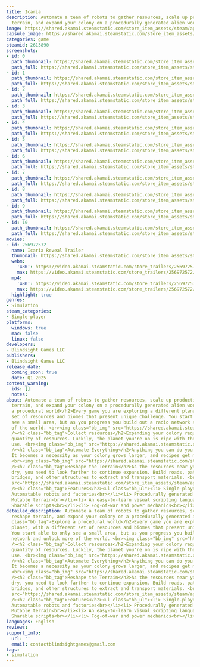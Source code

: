 ```yaml
---
title: Icaria
description: Automate a team of robots to gather resources, scale up production, reshape
  terrain, and expand your colony on a procedurally generated alien world.
image: https://shared.akamai.steamstatic.com/store_item_assets/steam/apps/2613890/header.jpg?t=1729356745
capsule_image: https://shared.akamai.steamstatic.com/store_item_assets/steam/apps/2613890/capsule_231x87.jpg?t=1729356745
categories: game
steamid: 2613890
screenshots:
- id: 0
  path_thumbnail: https://shared.akamai.steamstatic.com/store_item_assets/steam/apps/2613890/ss_a9a782ed0cb596b4147dee780feae21cf218d19e.600x338.jpg?t=1729356745
  path_full: https://shared.akamai.steamstatic.com/store_item_assets/steam/apps/2613890/ss_a9a782ed0cb596b4147dee780feae21cf218d19e.1920x1080.jpg?t=1729356745
- id: 1
  path_thumbnail: https://shared.akamai.steamstatic.com/store_item_assets/steam/apps/2613890/ss_42c5a2605415109c5bc64713c76300b73863c419.600x338.jpg?t=1729356745
  path_full: https://shared.akamai.steamstatic.com/store_item_assets/steam/apps/2613890/ss_42c5a2605415109c5bc64713c76300b73863c419.1920x1080.jpg?t=1729356745
- id: 2
  path_thumbnail: https://shared.akamai.steamstatic.com/store_item_assets/steam/apps/2613890/ss_b8b9772ae255b259f39371a75960df8bd9929394.600x338.jpg?t=1729356745
  path_full: https://shared.akamai.steamstatic.com/store_item_assets/steam/apps/2613890/ss_b8b9772ae255b259f39371a75960df8bd9929394.1920x1080.jpg?t=1729356745
- id: 3
  path_thumbnail: https://shared.akamai.steamstatic.com/store_item_assets/steam/apps/2613890/ss_471e83ed3c039182fb3b5d084d6d95ea62746810.600x338.jpg?t=1729356745
  path_full: https://shared.akamai.steamstatic.com/store_item_assets/steam/apps/2613890/ss_471e83ed3c039182fb3b5d084d6d95ea62746810.1920x1080.jpg?t=1729356745
- id: 4
  path_thumbnail: https://shared.akamai.steamstatic.com/store_item_assets/steam/apps/2613890/ss_3f9dc5f17bb3728c40d4379bbd229e9db1f959c1.600x338.jpg?t=1729356745
  path_full: https://shared.akamai.steamstatic.com/store_item_assets/steam/apps/2613890/ss_3f9dc5f17bb3728c40d4379bbd229e9db1f959c1.1920x1080.jpg?t=1729356745
- id: 5
  path_thumbnail: https://shared.akamai.steamstatic.com/store_item_assets/steam/apps/2613890/ss_cca522301a201651d5b4fba24623cf8c207b5308.600x338.jpg?t=1729356745
  path_full: https://shared.akamai.steamstatic.com/store_item_assets/steam/apps/2613890/ss_cca522301a201651d5b4fba24623cf8c207b5308.1920x1080.jpg?t=1729356745
- id: 6
  path_thumbnail: https://shared.akamai.steamstatic.com/store_item_assets/steam/apps/2613890/ss_07149c7b62f271813a2f6559effb8fe34b820636.600x338.jpg?t=1729356745
  path_full: https://shared.akamai.steamstatic.com/store_item_assets/steam/apps/2613890/ss_07149c7b62f271813a2f6559effb8fe34b820636.1920x1080.jpg?t=1729356745
- id: 7
  path_thumbnail: https://shared.akamai.steamstatic.com/store_item_assets/steam/apps/2613890/ss_5a1202f6c8582c28a2a49338dc398fa00e04013d.600x338.jpg?t=1729356745
  path_full: https://shared.akamai.steamstatic.com/store_item_assets/steam/apps/2613890/ss_5a1202f6c8582c28a2a49338dc398fa00e04013d.1920x1080.jpg?t=1729356745
- id: 8
  path_thumbnail: https://shared.akamai.steamstatic.com/store_item_assets/steam/apps/2613890/ss_70afb4d3f838fdfe8399507756520affe5ad5dce.600x338.jpg?t=1729356745
  path_full: https://shared.akamai.steamstatic.com/store_item_assets/steam/apps/2613890/ss_70afb4d3f838fdfe8399507756520affe5ad5dce.1920x1080.jpg?t=1729356745
- id: 9
  path_thumbnail: https://shared.akamai.steamstatic.com/store_item_assets/steam/apps/2613890/ss_627b4f5c2a4fa28eb50f2b090618154b0501cb48.600x338.jpg?t=1729356745
  path_full: https://shared.akamai.steamstatic.com/store_item_assets/steam/apps/2613890/ss_627b4f5c2a4fa28eb50f2b090618154b0501cb48.1920x1080.jpg?t=1729356745
- id: 10
  path_thumbnail: https://shared.akamai.steamstatic.com/store_item_assets/steam/apps/2613890/ss_f750c8b44b81f18d0d693ff4553ba1d8da6692f3.600x338.jpg?t=1729356745
  path_full: https://shared.akamai.steamstatic.com/store_item_assets/steam/apps/2613890/ss_f750c8b44b81f18d0d693ff4553ba1d8da6692f3.1920x1080.jpg?t=1729356745
movies:
- id: 256972572
  name: Icaria Reveal Trailer
  thumbnail: https://shared.akamai.steamstatic.com/store_item_assets/steam/apps/256972572/movie.293x165.jpg?t=1696377543
  webm:
    '480': https://video.akamai.steamstatic.com/store_trailers/256972572/movie480_vp9.webm?t=1696377543
    max: https://video.akamai.steamstatic.com/store_trailers/256972572/movie_max_vp9.webm?t=1696377543
  mp4:
    '480': https://video.akamai.steamstatic.com/store_trailers/256972572/movie480.mp4?t=1696377543
    max: https://video.akamai.steamstatic.com/store_trailers/256972572/movie_max.mp4?t=1696377543
  highlight: true
genres:
- Simulation
steam_categories:
- Single-player
platforms:
  windows: true
  mac: false
  linux: false
developers:
- Blindsight Games LLC
publishers:
- Blindsight Games LLC
release_date:
  coming_soon: true
  date: Q1 2025
content_warning:
  ids: []
  notes:
about: Automate a team of robots to gather resources, scale up production, reshape
  terrain, and expand your colony on a procedurally generated alien world.<h2 class="bb_tag">Explore
  a procedural world</h2>Every game you are exploring a different planet, with a different
  set of resources and biomes that present unique challenge. You start able to only
  see a small area, but as you progress you build out a radio network and unlock more
  of the world. <br><img class="bb_img" src="https://shared.akamai.steamstatic.com/store_item_assets/steam/apps/2613890/extras/Montage.gif?t=1729356745"
  /><h2 class="bb_tag">Collect resources</h2>Expanding your colony requires ever increasing
  quantity of resources. Luckily, the planet you're on is ripe with them to find and
  use. <br><img class="bb_img" src="https://shared.akamai.steamstatic.com/store_item_assets/steam/apps/2613890/extras/Mine2.gif?t=1729356745"
  /><h2 class="bb_tag">Automate Everything</h2>Anything you can do you can automate.
  It becomes a necessity as your colony grows larger, and recipes get more complex.
  <br><img class="bb_img" src="https://shared.akamai.steamstatic.com/store_item_assets/steam/apps/2613890/extras/UIGIF.gif?t=1729356745"
  /><h2 class="bb_tag">Reshape the Terrain</h2>As the resources near your base run
  dry, you need to look farther to continue expansion. Build roads, pathways, quarries,
  bridges, and other structures to extract and transport materials. <br><img class="bb_img"
  src="https://shared.akamai.steamstatic.com/store_item_assets/steam/apps/2613890/extras/RoadGIF.gif?t=1729356745"
  /><h2 class="bb_tag">Features</h2><ul class="bb_ul"><li> Single-player colony-builder<br></li><li>
  Automatable robots and factories<br></li><li> Procedurally generated voxel world<br></li><li>
  Mutable terrain<br></li><li> An easy-to-learn visual scripting language<br></li><li>
  Sharable scripts<br></li><li> Fog-of-war and power mechanics<br></li><li> Crafting</li></ul>
detailed_description: Automate a team of robots to gather resources, scale up production,
  reshape terrain, and expand your colony on a procedurally generated alien world.<h2
  class="bb_tag">Explore a procedural world</h2>Every game you are exploring a different
  planet, with a different set of resources and biomes that present unique challenge.
  You start able to only see a small area, but as you progress you build out a radio
  network and unlock more of the world. <br><img class="bb_img" src="https://shared.akamai.steamstatic.com/store_item_assets/steam/apps/2613890/extras/Montage.gif?t=1729356745"
  /><h2 class="bb_tag">Collect resources</h2>Expanding your colony requires ever increasing
  quantity of resources. Luckily, the planet you're on is ripe with them to find and
  use. <br><img class="bb_img" src="https://shared.akamai.steamstatic.com/store_item_assets/steam/apps/2613890/extras/Mine2.gif?t=1729356745"
  /><h2 class="bb_tag">Automate Everything</h2>Anything you can do you can automate.
  It becomes a necessity as your colony grows larger, and recipes get more complex.
  <br><img class="bb_img" src="https://shared.akamai.steamstatic.com/store_item_assets/steam/apps/2613890/extras/UIGIF.gif?t=1729356745"
  /><h2 class="bb_tag">Reshape the Terrain</h2>As the resources near your base run
  dry, you need to look farther to continue expansion. Build roads, pathways, quarries,
  bridges, and other structures to extract and transport materials. <br><img class="bb_img"
  src="https://shared.akamai.steamstatic.com/store_item_assets/steam/apps/2613890/extras/RoadGIF.gif?t=1729356745"
  /><h2 class="bb_tag">Features</h2><ul class="bb_ul"><li> Single-player colony-builder<br></li><li>
  Automatable robots and factories<br></li><li> Procedurally generated voxel world<br></li><li>
  Mutable terrain<br></li><li> An easy-to-learn visual scripting language<br></li><li>
  Sharable scripts<br></li><li> Fog-of-war and power mechanics<br></li><li> Crafting</li></ul>
languages: English
reviews:
support_info:
  url: ''
  email: contactblindsightgames@gmail.com
tags:
- simulation
---
```



